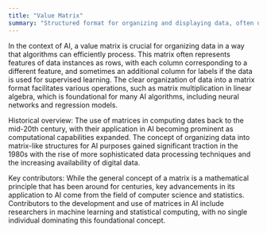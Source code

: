 ```yaml
---
title: "Value Matrix"
summary: "Structured format for organizing and displaying data, often used in machine learning to represent input data and their corresponding outputs or labels."
---
```

In the context of AI, a value matrix is crucial for organizing data in a way that algorithms can efficiently process. This matrix often represents features of data instances as rows, with each column corresponding to a different feature, and sometimes an additional column for labels if the data is used for supervised learning. The clear organization of data into a matrix format facilitates various operations, such as matrix multiplication in linear algebra, which is foundational for many AI algorithms, including neural networks and regression models.

Historical overview: The use of matrices in computing dates back to the mid-20th century, with their application in AI becoming prominent as computational capabilities expanded. The concept of organizing data into matrix-like structures for AI purposes gained significant traction in the 1980s with the rise of more sophisticated data processing techniques and the increasing availability of digital data.

Key contributors: While the general concept of a matrix is a mathematical principle that has been around for centuries, key advancements in its application to AI come from the field of computer science and statistics. Contributors to the development and use of matrices in AI include researchers in machine learning and statistical computing, with no single individual dominating this foundational concept.

